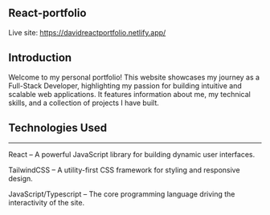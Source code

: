 ## React-portfolio

Live site: https://davidreactportfolio.netlify.app/

## Introduction

Welcome to my personal portfolio! This website showcases my journey as a Full-Stack Developer, highlighting my passion for building intuitive and scalable web applications. It features information about me, my technical skills, and a collection of projects I have built.

## Technologies Used
---
React – A powerful JavaScript library for building dynamic user interfaces.

TailwindCSS – A utility-first CSS framework for styling and responsive design.

JavaScript/Typescript – The core programming language driving the interactivity of the site.
